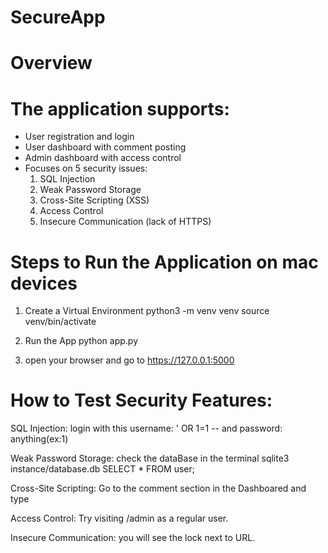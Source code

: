 # SecureApp

# Overview

# The application supports:
- User registration and login
- User dashboard with comment posting
- Admin dashboard with access control
- Focuses on 5 security issues:
  1. SQL Injection
  2. Weak Password Storage
  3. Cross-Site Scripting (XSS)
  4. Access Control
  5. Insecure Communication (lack of HTTPS)
 
# Steps to Run the Application on mac devices
1. Create a Virtual Environment
python3 -m venv venv
source venv/bin/activate  

2. Run the App
python app.py

3. open your browser and go to https://127.0.0.1:5000


# How to Test Security Features:

SQL Injection: login with this username: ' OR 1=1 -- and password: anything(ex:1)

Weak Password Storage: check the dataBase in the terminal sqlite3 instance/database.db SELECT * FROM user;

Cross-Site Scripting: Go to the comment section in the Dashboared and type <script>alert('You have been hacked!')</script>

Access Control: Try visiting /admin as a regular user.

Insecure Communication: you will see the lock next to URL.
